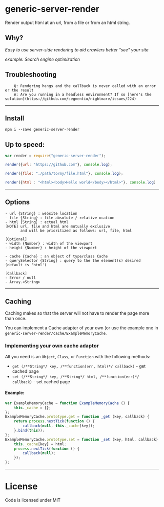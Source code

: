 # generic-server-render
Render output html at an url, from a file or from an html string.

## Why?
 *Easy to use server-side rendering to aid crawlers better "see" your site*

_example:  Search engine optimization_

## Troubleshooting
```
    Q: Rendering hangs and the callback is never called with an error or the result
    A: Are you running in a headless environment? If so [here's the solution](https://github.com/segmentio/nightmare/issues/224)
```
___
## Install
 `npm i --save generic-server-render`

## Up to speed:

```javascript
var render = require("generic-server-render");

render({url: "https://github.com"}, console.log);

render({file: "./path/to/my/file.html"}, console.log);

render({html : "<html><body>Hello world</body></html>"}, console.log)
```
___
## Options

    - url {String} : website location
    - file {String} : file absolute / relative ocation
    - html {String} : actual html
    [NOTE] url, file and html are mutually exclusive
           and will be prioritized as follows: url, file, html

    [Optional]
    - width {Number} : width of the viewport
    - height {Number} : height of the viewport

    - cache {Cache} : an object of type/class Cache
    - querySelector {String} : query to the the element(s) desired (default is 'html')

    [Callback]
    - Error / null
    - Array.<String>
___
## Caching

Caching makes so that the server will not have to render the page more than once.

You can implement a Cache adapter of your own (or use the example one in `generic-server-render/cache/ExampleMemoryCache`.

### Implementing your own cache adaptor
All you need is an `Object`, `Class`, or `Function` with the following methods:
 - `get (/**String*/ key, /**function(err, html)*/ callback)` - get cached page
 - `set (/**String*/ key, /**String*/ html, /**function(err)*/ callback)` - set cached page

#### Example:
```javascript
var ExampleMemoryCache = function ExampleMemoryCache () {
    this._cache = {};
};
ExampleMemoryCache.prototype.get = function _get (key, callback) {
    return process.nextTick(function () {
        callback(null, this._cache[key]);
    }.bind(this));
};
ExampleMemoryCache.prototype.set = function _set (key, html, callback) {
    this._cache[key] = html;
    process.nextTick(function () {
        callback(null);
    });
};
```
___
# License
Code is licensed under MIT

